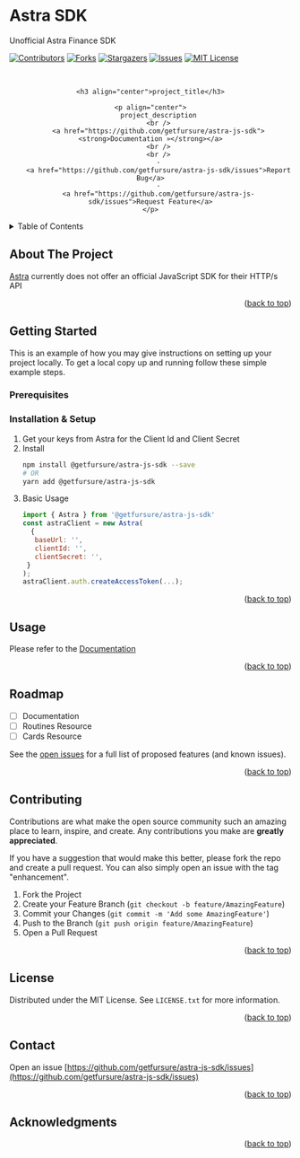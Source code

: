 # Astra SDK
Unofficial Astra Finance SDK

<a name="readme-top"></a>

<!-- PROJECT SHIELDS -->
<!--
*** I'm using markdown "reference style" links for readability.
*** Reference links are enclosed in brackets [ ] instead of parentheses ( ).
*** See the bottom of this document for the declaration of the reference variables
*** for contributors-url, forks-url, etc. This is an optional, concise syntax you may use.
*** https://www.markdownguide.org/basic-syntax/#reference-style-links
-->
[![Contributors][contributors-shield]][contributors-url]
[![Forks][forks-shield]][forks-url]
[![Stargazers][stars-shield]][stars-url]
[![Issues][issues-shield]][issues-url]
[![MIT License][license-shield]][license-url]



<!-- PROJECT LOGO -->
<br />

<div align="center">

    <h3 align="center">project_title</h3>

    <p align="center">
        project_description
        <br />
        <a href="https://github.com/getfursure/astra-js-sdk"><strong>Documentation »</strong></a>
        <br />
        <br />
        ·
        <a href="https://github.com/getfursure/astra-js-sdk/issues">Report Bug</a>
        ·
        <a href="https://github.com/getfursure/astra-js-sdk/issues">Request Feature</a>
    </p>
</div>



<!-- TABLE OF CONTENTS -->
<details>
  <summary>Table of Contents</summary>
  <ol>
    <li>
      <a href="#about-the-project">About The Project</a>
    </li>
    <li>
      <a href="#getting-started">Getting Started</a>
      <ul>
        <li><a href="#installation">Installation</a></li>
      </ul>
    </li>
    <li><a href="#usage">Usage</a></li>
    <li><a href="#roadmap">Roadmap</a></li>
    <li><a href="#contributing">Contributing</a></li>
    <li><a href="#license">License</a></li>
    <li><a href="#contact">Contact</a></li>
    <li><a href="#acknowledgments">Acknowledgments</a></li>
  </ol>
</details>



<!-- ABOUT THE PROJECT -->
## About The Project

[Astra](https://astra.finance) currently does not offer an official JavaScript SDK for their HTTP/s API

<p style="text-align: right;">(<a href="#readme-top">back to top</a>)</p>



<!-- GETTING STARTED -->
## Getting Started

This is an example of how you may give instructions on setting up your project locally.
To get a local copy up and running follow these simple example steps.

### Prerequisites



### Installation & Setup

1. Get your keys from Astra for the Client Id and Client Secret 
2. Install
   ```sh
   npm install @getfursure/astra-js-sdk --save
   # OR
   yarn add @getfursure/astra-js-sdk
   ```
3. Basic Usage
   ```js
   import { Astra } from '@getfursure/astra-js-sdk'
   const astraClient = new Astra(
     {
      baseUrl: '',
      clientId: '',
      clientSecret: '',
    }
   );
   astraClient.auth.createAccessToken(...);
   ```

<p style="text-align: right;">(<a href="#readme-top">back to top</a>)</p>



<!-- USAGE EXAMPLES -->
## Usage

Please refer to the [Documentation](https://example.com)

<p style="text-align: right;">(<a href="#readme-top">back to top</a>)</p>



<!-- ROADMAP -->
## Roadmap

- [ ] Documentation
- [ ] Routines Resource
- [ ] Cards Resource

See the [open issues](https://github.com/getfursure/astra-js-sdk/issues) for a full list of proposed features (and known issues).

<p style="text-align: right;">(<a href="#readme-top">back to top</a>)</p>



<!-- CONTRIBUTING -->
## Contributing

Contributions are what make the open source community such an amazing place to learn, inspire, and create. Any contributions you make are **greatly appreciated**.

If you have a suggestion that would make this better, please fork the repo and create a pull request. You can also simply open an issue with the tag "enhancement".

1. Fork the Project
2. Create your Feature Branch (`git checkout -b feature/AmazingFeature`)
3. Commit your Changes (`git commit -m 'Add some AmazingFeature'`)
4. Push to the Branch (`git push origin feature/AmazingFeature`)
5. Open a Pull Request

<p style="text-align: right;">(<a href="#readme-top">back to top</a>)</p>



<!-- LICENSE -->
## License

Distributed under the MIT License. See `LICENSE.txt` for more information.

<p style="text-align: right;">(<a href="#readme-top">back to top</a>)</p>



<!-- CONTACT -->
## Contact
Open an issue [https://github.com/getfursure/astra-js-sdk/issues](https://github.com/getfursure/astra-js-sdk/issues)

<p style="text-align: right;">(<a href="#readme-top">back to top</a>)</p>



<!-- ACKNOWLEDGMENTS -->
## Acknowledgments


<p style="text-align: right;">(<a href="#readme-top">back to top</a>)</p>



<!-- MARKDOWN LINKS & IMAGES -->
<!-- https://www.markdownguide.org/basic-syntax/#reference-style-links -->
[contributors-shield]: https://img.shields.io/github/contributors/github_username/repo_name.svg?style=for-the-badge
[contributors-url]: https://github.com/getfursure/astra-js-sdk/graphs/contributors
[forks-shield]: https://img.shields.io/github/forks/github_username/repo_name.svg?style=for-the-badge
[forks-url]: https://github.com/getfursure/astra-js-sdk/network/members
[stars-shield]: https://img.shields.io/github/stars/github_username/repo_name.svg?style=for-the-badge
[stars-url]: https://github.com/getfursure/astra-js-sdk/stargazers
[issues-shield]: https://img.shields.io/github/issues/github_username/repo_name.svg?style=for-the-badge
[issues-url]: https://github.com/getfursure/astra-js-sdk/issues
[license-shield]: https://img.shields.io/github/license/github_username/repo_name.svg?style=for-the-badge
[license-url]: https://github.com/getfursure/astra-js-sdk/blob/master/LICENSE.txt
[product-screenshot]: images/screenshot.png
